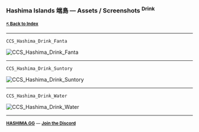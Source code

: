 ### Hashima Islands 端島 — Assets / Screenshots <sup>Drink</sup>

<small>

**[🡤 Back to Index](../README.md)**

</small>

---

```
CCS_Hashima_Drink_Fanta
```

![CCS_Hashima_Drink_Fanta](screenshots/drink/CCS_Hashima_Drink_Fanta.png)

---

```
CCS_Hashima_Drink_Suntory
```

![CCS_Hashima_Drink_Suntory](screenshots/drink/CCS_Hashima_Drink_Suntory.png)

---

```
CCS_Hashima_Drink_Water
```

![CCS_Hashima_Drink_Water](screenshots/drink/CCS_Hashima_Drink_Water.png)

---

<small>

**[HASHIMA.GG](https://hashima.gg)** — **[Join the Discord](https://discord.gg/Uap8rwekfA)**

</small>
